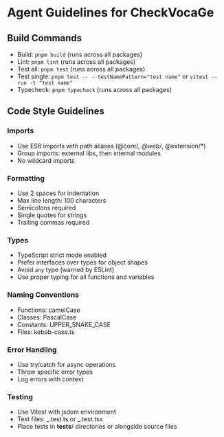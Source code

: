 # Agent Guidelines for CheckVocaGe

## Build Commands

- Build: `pnpm build` (runs across all packages)
- Lint: `pnpm lint` (runs across all packages)
- Test all: `pnpm test` (runs across all packages)
- Test single: `pnpm test -- --testNamePattern="test name"` or `vitest --run -t "test name"`
- Typecheck: `pnpm typecheck` (runs across all packages)

## Code Style Guidelines

### Imports

- Use ES6 imports with path aliases (@core/_, @web/_, @extension/\*)
- Group imports: external libs, then internal modules
- No wildcard imports

### Formatting

- Use 2 spaces for indentation
- Max line length: 100 characters
- Semicolons required
- Single quotes for strings
- Trailing commas required

### Types

- TypeScript strict mode enabled
- Prefer interfaces over types for object shapes
- Avoid `any` type (warned by ESLint)
- Use proper typing for all functions and variables

### Naming Conventions

- Functions: camelCase
- Classes: PascalCase
- Constants: UPPER_SNAKE_CASE
- Files: kebab-case.ts

### Error Handling

- Use try/catch for async operations
- Throw specific error types
- Log errors with context

### Testing

- Use Vitest with jsdom environment
- Test files: _.test.ts or _.test.tsx
- Place tests in **tests**/ directories or alongside source files
